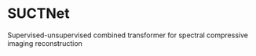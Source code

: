 # SUCTNet
Supervised-unsupervised combined transformer for spectral compressive imaging reconstruction
